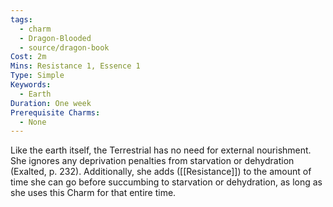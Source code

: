 ```yaml
---
tags:
  - charm
  - Dragon-Blooded
  - source/dragon-book
Cost: 2m
Mins: Resistance 1, Essence 1
Type: Simple
Keywords:
  - Earth
Duration: One week
Prerequisite Charms:
  - None
---
```

Like the earth itself, the Terrestrial has no need for external nourishment. She ignores any deprivation penalties from starvation or dehydration (Exalted, p. 232). Additionally, she adds ([[Resistance]]) to the amount of time she can go before succumbing to starvation or dehydration, as long as she uses this Charm for that entire time.